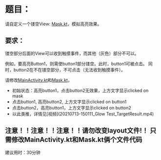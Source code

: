 # 题目：
请自定义一个镂空View: [Mask.kt](app/src/main/java/com/glow/test/Mask.kt)，模拟高亮效果。


## 要求：
镂空部分后面的View可以收到触摸事件，而其他（灰色）部分不可以。

例如，要高亮Button1，则需使button1部分镂空。此时，button1可被点击。
同时，button2在不在镂空部分，不可点击（无法收到触摸事件）。

请修改[MainActivity.kt](app/src/main/java/com/glow/test/MainActivity.kt)和[Mask.kt](app/src/main/java/com/glow/test/Mask.kt)，
- 初始状态：高亮button1，点击button2无效果，上方文字显示clicked on mask
- 点击button1, 高亮button2, 上方文字显示clicked on button1
- 点击button2，高亮button1，上方文字显示clicked on button2
- 以此类推，详情见[视频](20210713-150111_Glow Test_TargetResult.mp4)
 
 
 **注意！！注意！！注意！！请勿改变layout文件!！**
 **只需修改MainActivity.kt和Mask.kt俩个文件代码**
---
 建议用时：30分钟
